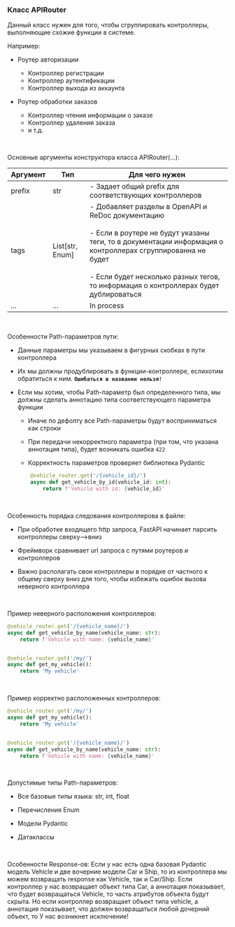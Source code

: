 ### Класс APIRouter

Данный класс нужен для того, чтобы сгруппировать контроллеры, выполняющие схожие функции в системе.

Например: 
- Роутер авторизации
    - Контроллер регистрации
    - Контроллер аутентификации
    - Контроллер выхода из аккаунта

- Роутер обработки заказов
    - Контроллер чтения информации о заказе
    - Контроллер удаления заказа
    - и т.д.

<br>

Основные аргументы конструктора класса APIRouter(...):

| Аргумент | Тип | Для чего нужен |
|----------|-----|----------------|
prefix|str|- Задает общий prefix для соответствующих контроллеров|
tags|List[str, Enum]|- Добавляет разделы в OpenAPI и ReDoc документацию <br><br>- Если в роутере не будут указаны теги, то в документации информация о контроллерах сгруппированна не будет<br><br>- Если будет несколько разных тегов, то информация о контроллерах будет дублироваться
...|...|In process

<br>

Особенности Path-параметров пути:

- Данные параметры мы указываем в фигурных скобках в пути контроллера

- Их мы должны продублировать в функции-контроллере, еслихотим обратиться к ним. **`Ошибаться в названии нельзя!`**

- Если мы хотим, чтобы Path-параметр был определенного типа, мы должны сделать аннотацию типа соответствующего параметра функции

    - Иначе по дефолту все Path-параметры будут восприниматься как строки

    - При передачи некорректного параметра (при том, что указана аннотация типа), будет возникать ошибка `422`

    - Корректность параметров проверяет библиотека Pydantic

    ```python
        @vehicle_router.get('/{vehicle_id}/')
        async def get_vehicle_by_id(vehicle_id: int):
            return f'Vehicle with id: {vehicle_id}'
    ```

<br>

Особенность порядка следования контроллерова в файле:

- При обработке входящего http запроса, FastAPI начинает парсить контроллеры сверху-->вниз

- Фреймворк сравнивает url запроса с путями роутеров и контроллеров

- Важно располагать свои контроллеры в порядке от частного к общему сверху вниз для того, чтобы избежать ошибок вызова неверного контроллера

<br>

Пример неверного расположения контроллеров:

```python
@vehicle_router.get('/{vehicle_name}/')
async def get_vehicle_by_name(vehicle_name: str):
    return f'Vehicle with name: {vehicle_name}'


@vehicle_router.get('/my/')
async def get_my_vehicle():
    return 'My vehicle'
```

<br>

Пример корректно расположенных контроллеров:

```python
@vehicle_router.get('/my/')
async def get_my_vehicle():
    return 'My vehicle'


@vehicle_router.get('/{vehicle_name}/')
async def get_vehicle_by_name(vehicle_name: str):
    return f'Vehicle with name: {vehicle_name}'
```

<br>

Допустимые типы Path-параметров:

- Все базовые типы языка: str, int, float

- Перечисления Enum

- Модели Pydantic

- Датаклассы

<br>

Особенности Response-ов: Если у нас есть одна базовая Pydantic модель Vehicle и две вочерние модели Car и Ship, то из контроллера мы можем возвращать response как Vehicle, так и Car/Ship. Если контроллер у нас возвращает объект типа Car, а аннотация показывает, что будет возвращаться Vehicle, то часть атрибутов объекта будут скрыта. Но если контроллер возвращает объект типа vehicle, а аннотация показывает, что должен возвращаться любой дочерний объект, то У нас возникнет исключение!